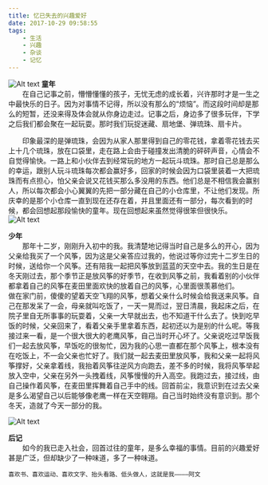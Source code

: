 ```yaml
---
title: 忆已失去的兴趣爱好
date: 2017-10-29 09:58:55
tags:
	- 生活
	- 兴趣
	- 杂谈
	- 记忆
---
```


![Alt text](/images/remind-child.jpg)
**童年**  
　　在自己记事之前，懵懵懂懂的孩子，无忧无虑的成长着，兴许那时才是一生之中最快乐的日子。因为对事情不记得，所以没有那么的“烦恼”。而这段时间却是那么的短暂，还没来得及体会就从你身边走过。记事之后，身边多了很多玩伴，下学之后我们都会聚在一起玩耍。那时我们玩捉迷藏、扇地堡、弹琉珠、扇卡片。  

<!-- more -->

　　印象最深的是弹琉珠，会因为从家人那里得到自己的零花钱，拿着零花钱去买上十几个琉珠，放在口袋里，走在路上会由于碰撞发出清脆的砰砰声音，心情会不自觉得愉快。一路上和小伙伴去到经常玩的地方一起玩斗琉珠。那时自己总是那么的幸运，跟别人玩斗琉珠每次都会赢好多，回家的时候会因为口袋里装着一大把琉珠而有点担心，怕父亲会说又花钱买那么多没用的东西。他们总是不相信我会赢别人，所以每次都会小心翼翼的先把一部分藏在自己的小仓库里，不让他们发现。所庆幸的是那个小仓库一直到现在还存在着，并且里面还有一部分，每次看到的时候，都会回想起那段愉快的童年。现在回想起来虽然觉得很笨但很快乐。　　
![Alt text](/images/time.jpg)
  
**少年**  
　　那年十二岁，刚刚升入初中的我。我清楚地记得当时自己是多么的开心，因为父亲给我买了一个风筝，因为这是父亲答应过我的，他说过等你过完十二岁生日的时候，送给你一个风筝。还有陪我一起把风筝放到蓝蓝的天空中去。我的生日是在冬天刚过去，那个季节正是放风筝的好季节，在收到风筝之前，我看着别的小伙伴都拿着自己的风筝在麦田里面欢快的放着自己的风筝，心里面很羡慕他们。　　
　　做在家门前，傻傻的望着天空飞翔的风筝，想着父亲什么时候会给我送来风筝。自己在那发呆了一会，母亲就叫吃饭了，一天一晃而过，翌日清晨，我起床之后，在院子里自无所事事的玩耍着，父亲一大早就出去，也不知道干什么去了。快到吃早饭的时候，父亲回来了，看着父亲手里拿着东西，起初还以为是别的什么呢。等我接过来一看，是一个很大很大的老鹰风筝，自己当时开心坏了。父亲说吃过早饭我们一起去放风筝，早饭吃的很匆忙，因为我的心思一直都在那个风筝上，根本没有在吃饭上，不一会父亲也忙好了。我们就一起去麦田里放风筝，我和父亲一起将风筝撑好，父亲拿着线，我抬着风筝往逆风方向跑去，差不多的时候，我将风筝举起放入空中，父亲在另外一头拽着线，风筝慢慢的升入高空。我跑过去，接过线，由自己操作着风筝，在麦田里挥舞着自己手中的线。回首前尘，我意识到在过去父亲是多么渴望自己以后能够像老鹰一样在天空翱翔。自己当时始终没有意识到。那个冬天，造就了今天一部分的我。　　

![Alt text](/images/kit.png) 

**后记**  
　　如今的我已走入社会，回首过往的童年，是多么幸福的事情。目前的兴趣爱好甚是广泛，但却缺少了一种味道，多了一种味道。

	喜欢书、喜欢运动、喜欢文字、抬头看路、低头做人，这就是我————阿文
